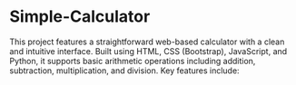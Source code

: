 # Simple-Calculator
This project features a straightforward web-based calculator with a clean and intuitive interface. Built using HTML, CSS (Bootstrap), JavaScript, and Python, it supports basic arithmetic operations including addition, subtraction, multiplication, and division. Key features include:
